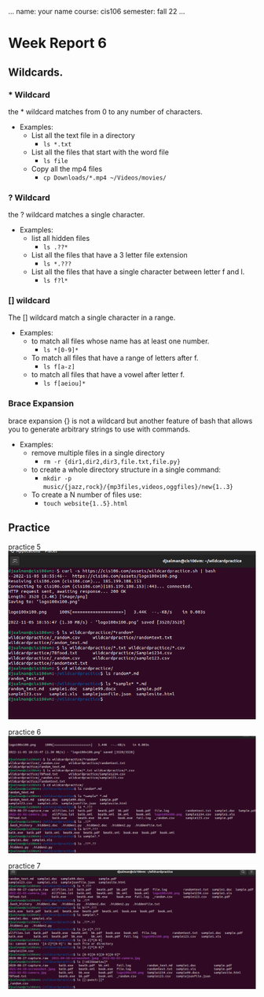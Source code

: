 ...
name: your name
course: cis106
semester: fall 22
...

# Week Report 6

##  Wildcards.


### * Wildcard
the * wildcard matches from 0 to any number of characters.
* Examples:
  * List all the text file in a directory
    * `ls *.txt`
  * List all the files that start with the word file
    * `ls file`
  * Copy all the mp4 files
    * `cp Downloads/*.mp4 ~/Videos/movies/`
  
### ? Wildcard
the ? wildcard matches a single character.
* Examples:
  * list all hidden files
    * `ls .??*`
  * List all the files that have a 3 letter file extension
    * `ls *.???`
  * List all the files that have a single character between letter f and l.
    * `ls f?l*`

### [] wildcard
The [] wildcard match a single character in a range.
* Examples:
  * to match all files whose name has at least one number.
    * `ls *[0-9]*`
  * To match all files that have a range of letters after f.
    * `ls f[a-z]`
  * to match all files that have a vowel after letter f.
    * `ls f[aeiou]*`

### Brace Expansion
brace expansion {} is not a wildcard but another feature of bash that allows you to generate arbitrary strings to use with commands.
* Examples:
  * remove multiple files in a single directory
    * `rm -r {dir1,dir2,dir3,file.txt,file.py}`
  * to create a whole directory structure in a single command:
    * `mkdir -p music/{jazz,rock}/{mp3files,videos,oggfiles}/new{1..3}`
  * To create a N number of files use:
    * `touch website{1..5}.html`

## Practice

practice 5
![p5](practice5week6.png)

practice 6
![p6](practice6week6.png)

practice 7
![p7](practice7week6.png)